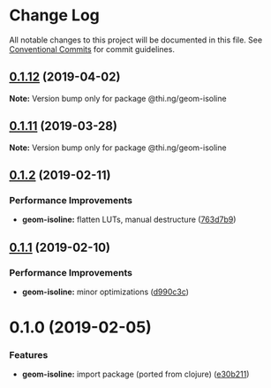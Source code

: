 # Change Log

All notable changes to this project will be documented in this file.
See [Conventional Commits](https://conventionalcommits.org) for commit guidelines.

## [0.1.12](https://github.com/thi-ng/umbrella/compare/@thi.ng/geom-isoline@0.1.11...@thi.ng/geom-isoline@0.1.12) (2019-04-02)

**Note:** Version bump only for package @thi.ng/geom-isoline





## [0.1.11](https://github.com/thi-ng/umbrella/compare/@thi.ng/geom-isoline@0.1.10...@thi.ng/geom-isoline@0.1.11) (2019-03-28)

**Note:** Version bump only for package @thi.ng/geom-isoline







## [0.1.2](https://github.com/thi-ng/umbrella/compare/@thi.ng/geom-isoline@0.1.1...@thi.ng/geom-isoline@0.1.2) (2019-02-11)


### Performance Improvements

* **geom-isoline:** flatten LUTs, manual destructure ([763d7b9](https://github.com/thi-ng/umbrella/commit/763d7b9))



## [0.1.1](https://github.com/thi-ng/umbrella/compare/@thi.ng/geom-isoline@0.1.0...@thi.ng/geom-isoline@0.1.1) (2019-02-10)


### Performance Improvements

* **geom-isoline:** minor optimizations ([d990c3c](https://github.com/thi-ng/umbrella/commit/d990c3c))





# 0.1.0 (2019-02-05)


### Features

* **geom-isoline:** import package (ported from clojure) ([e30b211](https://github.com/thi-ng/umbrella/commit/e30b211))
